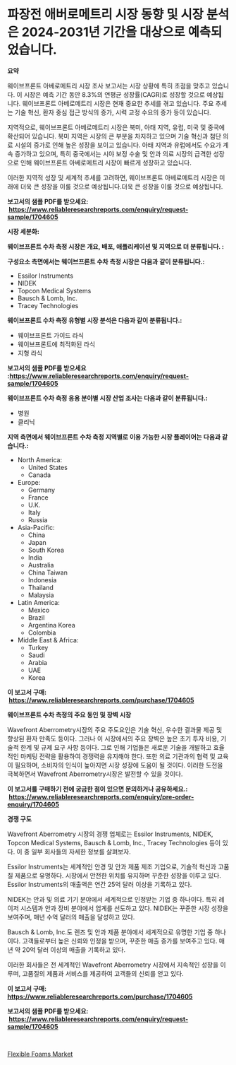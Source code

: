 <p><h1>파장전 애버로메트리 시장 동향 및 시장 분석은 2024-2031년 기간을 대상으로 예측되었습니다.</h1></p><p><strong>요약</strong></p>
<p><p>웨이브프론트 아베로메트리 시장 조사 보고서는 시장 상황에 특히 초점을 맞추고 있습니다. 이 시장은 예측 기간 동안 8.3%의 연평균 성장률(CAGR)로 성장할 것으로 예상됩니다. 웨이브프론트 아베로메트리 시장은 현재 중요한 추세를 겪고 있습니다. 주요 추세는 기술 혁신, 환자 중심 접근 방식의 증가, 시력 교정 수요의 증가 등이 있습니다.</p><p>지역적으로, 웨이브프론트 아베로메트리 시장은 북미, 아태 지역, 유럽, 미국 및 중국에 확산되어 있습니다. 북미 지역은 시장의 큰 부분을 차지하고 있으며 기술 혁신과 첨단 의료 시설의 증가로 인해 높은 성장을 보이고 있습니다. 아태 지역과 유럽에서도 수요가 계속 증가하고 있으며, 특히 중국에서는 시야 보정 수술 및 안과 의료 시장의 급격한 성장으로 인해 웨이브프론트 아베로메트리 시장이 빠르게 성장하고 있습니다.</p><p>이러한 지역적 성장 및 세계적 추세를 고려하면, 웨이브프론트 아베로메트리 시장은 미래에 더욱 큰 성장을 이룰 것으로 예상됩니다.더욱 큰 성장을 이룰 것으로 예상됩니다.</p></p>
<p><strong>보고서의 샘플 PDF를 받으세요: &nbsp;<a href="https://www.reliableresearchreports.com/enquiry/request-sample/1704605">https://www.reliableresearchreports.com/enquiry/request-sample/1704605</a></strong></p>
<p><strong>시장 세분화:</strong></p>
<p><strong> 웨이브프론트 수차 측정 시장은 개요, 배포, 애플리케이션 및 지역으로 더 분류됩니다. :</strong></p>
<p><strong>구성요소 측면에서는 웨이브프론트 수차 측정 시장은 다음과 같이 분류됩니다.:</strong></p>
<p><ul><li>Essilor Instruments</li><li>NIDEK</li><li>Topcon Medical Systems</li><li>Bausch & Lomb, Inc.</li><li>Tracey Technologies</li></ul></p>
<p><strong> 웨이브프론트 수차 측정 유형별 시장 분석은 다음과 같이 분류됩니다.:</strong></p>
<p><ul><li>웨이브프론트 가이드 라식</li><li>웨이브프론트에 최적화된 라식</li><li>지형 라식</li></ul></p>
<p><strong>보고서의 샘플 PDF를 받으세요 :<a href="https://www.reliableresearchreports.com/enquiry/request-sample/1704605">https://www.reliableresearchreports.com/enquiry/request-sample/1704605</a></strong></p>
<p><strong> 웨이브프론트 수차 측정 응용 분야별 시장 산업 조사는 다음과 같이 분류됩니다.:</strong></p>
<p><ul><li>병원</li><li>클리닉</li></ul></p>
<p><strong>지역 측면에서 웨이브프론트 수차 측정 지역별로 이용 가능한 시장 플레이어는 다음과 같습니다.:</strong></p>
<p><ul>
    <li>
        North America:
        <ul>
            <li>United States</li>
            <li>Canada</li>
        </ul>
    </li>
    <li>
        Europe:
        <ul>
            <li>Germany</li>
            <li>France</li>
            <li>U.K.</li>
            <li>Italy</li>
            <li>Russia</li>
        </ul>
    </li>
    <li>
        Asia-Pacific:
        <ul>
            <li>China</li>
            <li>Japan</li>
            <li>South Korea</li>
            <li>India</li>
            <li>Australia</li>
            <li>China Taiwan</li>
            <li>Indonesia</li>
            <li>Thailand</li>
            <li>Malaysia</li>
        </ul>
    </li>
    <li>
        Latin America:
        <ul>
            <li>Mexico</li>
            <li>Brazil</li>
            <li>Argentina Korea</li>
            <li>Colombia</li>
        </ul>
    </li>
    <li>
        Middle East & Africa:
        <ul>
            <li>Turkey</li>
            <li>Saudi</li>
            <li>Arabia</li>
            <li>UAE</li>
            <li>Korea</li>
        </ul>
    </li>
    </ul></p>
<p><strong>이 보고서 구매: &nbsp;<a href="https://www.reliableresearchreports.com/purchase/1704605">https://www.reliableresearchreports.com/purchase/1704605</a></strong></p>
<p><strong>웨이브프론트 수차 측정의 주요 동인 및 장벽 시장</strong></p>
<p><p>Wavefront Aberrometry시장의 주요 주도요인은 기술 혁신, 우수한 결과물 제공 및 향상된 환자 만족도 등이다. 그러나 이 시장에서의 주요 장벽은 높은 초기 투자 비용, 기술적 한계 및 규제 요구 사항 등이다. 그로 인해 기업들은 새로운 기술을 개발하고 효율적인 마케팅 전략을 활용하여 경쟁력을 유지해야 한다. 또한 의료 기관과의 협력 및 교육이 필요하며, 소비자의 인식이 높아지면 시장 성장에 도움이 될 것이다. 이러한 도전을 극복하면서 Wavefront Aberrometry시장은 발전할 수 있을 것이다.</p></p>
<p><strong>이 보고서를 구매하기 전에 궁금한 점이 있으면 문의하거나 공유하세요.: &nbsp;<a href="https://www.reliableresearchreports.com/enquiry/pre-order-enquiry/1704605">https://www.reliableresearchreports.com/enquiry/pre-order-enquiry/1704605</a></strong></p>
<p><strong>경쟁 구도</strong></p>
<p><p>Wavefront Aberrometry 시장의 경쟁 업체로는 Essilor Instruments, NIDEK, Topcon Medical Systems, Bausch & Lomb, Inc., Tracey Technologies 등이 있다. 이 중 일부 회사들의 자세한 정보를 살펴보자.</p><p>Essilor Instruments는 세계적인 안경 및 안과 제품 제조 기업으로, 기술적 혁신과 고품질 제품으로 유명하다. 시장에서 안전한 위치를 유지하며 꾸준한 성장을 이루고 있다. Essilor Instruments의 매출액은 연간 25억 달러 이상을 기록하고 있다.</p><p>NIDEK는 안과 및 의료 기기 분야에서 세계적으로 인정받는 기업 중 하나이다. 특히 레이저 시스템과 안과 장비 분야에서 업계를 선도하고 있다. NIDEK는 꾸준한 시장 성장을 보여주며, 매년 수억 달러의 매출을 달성하고 있다.</p><p>Bausch & Lomb, Inc.도 렌즈 및 안과 제품 분야에서 세계적으로 유명한 기업 중 하나이다. 고객들로부터 높은 신뢰와 인정을 받으며, 꾸준한 매출 증가를 보여주고 있다. 매년 약 20억 달러 이상의 매출을 기록하고 있다.</p><p>이러한 회사들은 전 세계적인 Wavefront Aberrometry 시장에서 지속적인 성장을 이루며, 고품질의 제품과 서비스를 제공하여 고객들의 신뢰를 얻고 있다.</p></p>
<p><strong>이 보고서 구매: &nbsp; <a href="https://www.reliableresearchreports.com/purchase/1704605">https://www.reliableresearchreports.com/purchase/1704605</a></strong></p>
<p><strong>보고서의 샘플 PDF를 받으세요: &nbsp;<a href="https://www.reliableresearchreports.com/enquiry/request-sample/1704605">https://www.reliableresearchreports.com/enquiry/request-sample/1704605</a></strong><strong></strong></p>
<p>&nbsp;</p>
<p><p><a href="https://github.com/Glendatilghmankmgz0rbhwpy/Market-Research-Report-List-1/blob/main/flexible-foams-market.md">Flexible Foams Market</a></p></p>